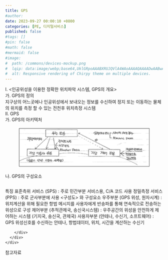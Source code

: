 ```yaml
---
title: GPS
#author: 
date: 2023-09-27 00:00:10 +0800
categories: [PE, 디지털서비스]
published: false
#tags: []
#pin: false
#math: false
#mermaid: false
#image:
#  path: /commons/devices-mockup.png
#  lqip: data:image/webp;base64,UklGRpoAAABXRUJQVlA4WAoAAAAQAAAADwAABwAAQUxQSDIAAAARL0AmbZurmr57yyIiqE8oiG0bejIYEQTgqiDA9vqnsUSI6H+oAERp2HZ65qP/VIAWAFZQOCBCAAAA8AEAnQEqEAAIAAVAfCWkAALp8sF8rgRgAP7o9FDvMCkMde9PK7euH5M1m6VWoDXf2FkP3BqV0ZYbO6NA/VFIAAAA
#  alt: Responsive rendering of Chirpy theme on multiple devices.
---
```


<div class="post-wrap">
  <div class="para">
    <div class="para-title">
      I. &lt;인공위성을 이용한 정확한 위치파악 시스템, GPS의 개요&gt;
    </div>
    <div class="para-cntnt">
      <div class="para">
        <div class="para-title">
          가. GPS의 정의
        </div>
        <div class="para-cntnt">
            지구상의 어느곳에나 인공위성에서 보내오는 정보를 수신하여 정지 또는 이동하는 물체의 위치를 측정 할 수 있는 전천후 위치측정 시스템
        </div>
      </div>
    </div>
  </div>
  
  <div class="para">
    <div class="para-title">
      II. GPS
    </div>
    <div class="para-cntnt">
      <div class="para">
        <div class="para-title">
          가. GPS의 아키텍처
        </div>
        <div class="para-cntnt">
          <figure class="post-figure">
            <img src="/assets/img/posts/GPS.png" alt="GPS">
<!--            <figcaption>Source: Unveiling the Metaverse: Exploring Emerging Trends, Multifaceted Perspectives, and Future Challenges</figcaption>-->
          </figure>
        </div>
      </div>
      <div class="para">
        <div class="para-title">
          나. GPS의 구성요소
        </div>
        <div class="para-cntnt">
          <table class="post-table">
          </table>
          특징
  표준측위 서비스 (SPS) : 주로 민간부분 서비스용, C/A 코드 사용
  정밀측정 서비스 (PPS) : 주로 군사부분에 사용
&lt;구성도&gt; 와 구성요소
  우주부분 (GPS 위성, 원자시계) : 위치계산을 위해 필요한 항법 메시지를 사용자에게 반송파를 통해 연속적으로 전송하는 위성으로 구성
  제어부분 (추적관제국, 송신국시스템) : 우주공간의 위성을 안전하게 제어하는 시스템 (기지국, 송신국, 관제국)
  사용자부분 (안테나, 수신기, 소프트웨어) : GPS 위성신호를 수신하는 안테나, 항법데이터, 위치, 시간을 계산하는 수신기

        </div>
      </div>
    </div>
  </div>

  <div class="refr-wrap">
    <div class="refr-title">
        참고자료
    </div>
    <ol class="refr-list">
    <!--    <li>(나현식, 최대선) <a target="_blank" href="https://scienceon.kisti.re.kr/commons/util/originalView.do?cn=JAKO202225948430499&oCn=JAKO202225948430499&dbt=JAKO&journal=NJOU00291864">메타버스 보안 위협 요소 및 대응 방안 검토</a></li>-->
    <!--    <li>(M. Uddin, S. Manickam, H. Ullah, M. Obaidat and A. Dandoush) <a target="_blank" href="https://ieeexplore.ieee.org/abstract/document/10138386">Unveiling the Metaverse: Exploring Emerging Trends, Multifaceted Perspectives, and Future Challenges</a></li>-->
    </ol>
  </div>
</div>

